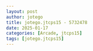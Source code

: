 ```yaml
---
layout: post
author: jotego
title: jotego.jtcps15 - 5732478
date: 2025-01-17
categories: [Arcade, jtcps15]
tags: [jotego.jtcps15]
---
```


